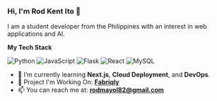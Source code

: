 ### Hi, I'm Rod Kent Ito 👋

I am a student developer from the Philippines with an interest in web applications and AI.

**My Tech Stack**
<p align="left">
  <img src="https://img.shields.io/badge/Python-3776AB?style=for-the-badge&logo=python&logoColor=white" alt="Python"/>
  <img src="https://img.shields.io/badge/JavaScript-F7DF1E?style=for-the-badge&logo=javascript&logoColor=black" alt="JavaScript"/>
  <img src="https://img.shields.io/badge/Flask-000000?style=for-the-badge&logo=flask&logoColor=white" alt="Flask"/>
  <img src="https://img.shields.io/badge/React-61DAFB?style=for-the-badge&logo=react&logoColor=black" alt="React"/>
  <img src="https://img.shields.io/badge/MySQL-4479A1?style=for-the-badge&logo=mysql&logoColor=white" alt="MySQL"/>
</p>

- 🌱 I’m currently learning **Next.js**, **Cloud Deployment**, and **DevOps**.
- 🚀 Project I'm Working On: **[Fabriqly](https://github.com/AnonymousDod/fabriqly)**
- 📫 You can reach me at: **rodmayol82@gmail.com**
